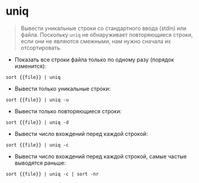 # uniq

> Вывести уникальные строки со стандартного ввода (stdin) или файла.
> Поскольку `uniq` не обнаруживает повторяющиеся строки, если они не являются смежными, нам нужно сначала их отсортировать.

- Показать все строки файла только по одному разу (порядок изменится):

`sort {{file}} | uniq`

- Вывести только уникальные строки:

`sort {{file}} | uniq -u`

- Вывести только повторяющиеся строки:

`sort {{file}} | uniq -d`

- Вывести число вхождений перед каждой строкой:

`sort {{file}} | uniq -c`

- Вывести число вхождений перед каждой строкой, самые частые выводятся раньше:

`sort {{file}} | uniq -c | sort -nr`
